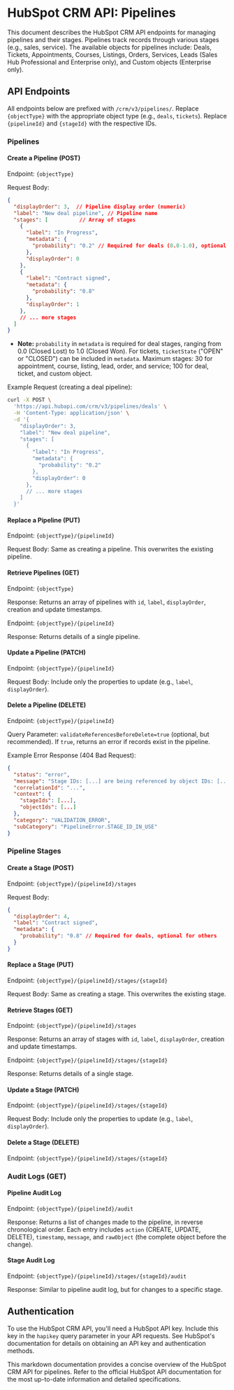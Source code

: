 # HubSpot CRM API: Pipelines

This document describes the HubSpot CRM API endpoints for managing pipelines and their stages. Pipelines track records through various stages (e.g., sales, service).  The available objects for pipelines include: Deals, Tickets, Appointments, Courses, Listings, Orders, Services, Leads (Sales Hub Professional and Enterprise only), and Custom objects (Enterprise only).

## API Endpoints

All endpoints below are prefixed with `/crm/v3/pipelines/`.  Replace `{objectType}` with the appropriate object type (e.g., `deals`, `tickets`).  Replace `{pipelineId}` and `{stageId}` with the respective IDs.

### Pipelines

#### Create a Pipeline (POST)

Endpoint: `{objectType}`

Request Body:

```json
{
  "displayOrder": 3,  // Pipeline display order (numeric)
  "label": "New deal pipeline", // Pipeline name
  "stages": [          // Array of stages
    {
      "label": "In Progress",
      "metadata": {
        "probability": "0.2" // Required for deals (0.0-1.0), optional for others
      },
      "displayOrder": 0
    },
    {
      "label": "Contract signed",
      "metadata": {
        "probability": "0.8"
      },
      "displayOrder": 1
    },
    // ... more stages
  ]
}
```

* **Note:**  `probability` in `metadata` is required for deal stages, ranging from 0.0 (Closed Lost) to 1.0 (Closed Won). For tickets, `ticketState` ("OPEN" or "CLOSED") can be included in `metadata`.  Maximum stages: 30 for appointment, course, listing, lead, order, and service; 100 for deal, ticket, and custom object.

Example Request (creating a deal pipeline):

```bash
curl -X POST \
  'https://api.hubapi.com/crm/v3/pipelines/deals' \
  -H 'Content-Type: application/json' \
  -d '{
    "displayOrder": 3,
    "label": "New deal pipeline",
    "stages": [
      {
        "label": "In Progress",
        "metadata": {
          "probability": "0.2"
        },
        "displayOrder": 0
      },
      // ... more stages
    ]
  }'
```


#### Replace a Pipeline (PUT)

Endpoint: `{objectType}/{pipelineId}`

Request Body: Same as creating a pipeline.  This overwrites the existing pipeline.

#### Retrieve Pipelines (GET)

Endpoint: `{objectType}`

Response: Returns an array of pipelines with `id`, `label`, `displayOrder`, creation and update timestamps.

Endpoint: `{objectType}/{pipelineId}`

Response: Returns details of a single pipeline.


#### Update a Pipeline (PATCH)

Endpoint: `{objectType}/{pipelineId}`

Request Body:  Include only the properties to update (e.g., `label`, `displayOrder`).

#### Delete a Pipeline (DELETE)

Endpoint: `{objectType}/{pipelineId}`

Query Parameter: `validateReferencesBeforeDelete=true` (optional, but recommended). If `true`, returns an error if records exist in the pipeline.

Example Error Response (404 Bad Request):

```json
{
  "status": "error",
  "message": "Stage IDs: [...] are being referenced by object IDs: [...]",
  "correlationId": "...",
  "context": {
    "stageIds": [...],
    "objectIds": [...]
  },
  "category": "VALIDATION_ERROR",
  "subCategory": "PipelineError.STAGE_ID_IN_USE"
}
```


### Pipeline Stages

#### Create a Stage (POST)

Endpoint: `{objectType}/{pipelineId}/stages`

Request Body:

```json
{
  "displayOrder": 4,
  "label": "Contract signed",
  "metadata": {
    "probability": "0.8" // Required for deals, optional for others
  }
}
```

#### Replace a Stage (PUT)

Endpoint: `{objectType}/{pipelineId}/stages/{stageId}`

Request Body: Same as creating a stage. This overwrites the existing stage.

#### Retrieve Stages (GET)

Endpoint: `{objectType}/{pipelineId}/stages`

Response: Returns an array of stages with `id`, `label`, `displayOrder`, creation and update timestamps.

Endpoint: `{objectType}/{pipelineId}/stages/{stageId}`

Response: Returns details of a single stage.

#### Update a Stage (PATCH)

Endpoint: `{objectType}/{pipelineId}/stages/{stageId}`

Request Body: Include only the properties to update (e.g., `label`, `displayOrder`).

#### Delete a Stage (DELETE)

Endpoint: `{objectType}/{pipelineId}/stages/{stageId}`


### Audit Logs (GET)

#### Pipeline Audit Log

Endpoint: `{objectType}/{pipelineId}/audit`

Response:  Returns a list of changes made to the pipeline, in reverse chronological order.  Each entry includes `action` (CREATE, UPDATE, DELETE), `timestamp`, `message`, and `rawObject` (the complete object before the change).

#### Stage Audit Log

Endpoint: `{objectType}/{pipelineId}/stages/{stageId}/audit`

Response: Similar to pipeline audit log, but for changes to a specific stage.


## Authentication

To use the HubSpot CRM API, you'll need a HubSpot API key.  Include this key in the `hapikey` query parameter in your API requests.  See HubSpot's documentation for details on obtaining an API key and authentication methods.


This markdown documentation provides a concise overview of the HubSpot CRM API for pipelines. Refer to the official HubSpot API documentation for the most up-to-date information and detailed specifications.

